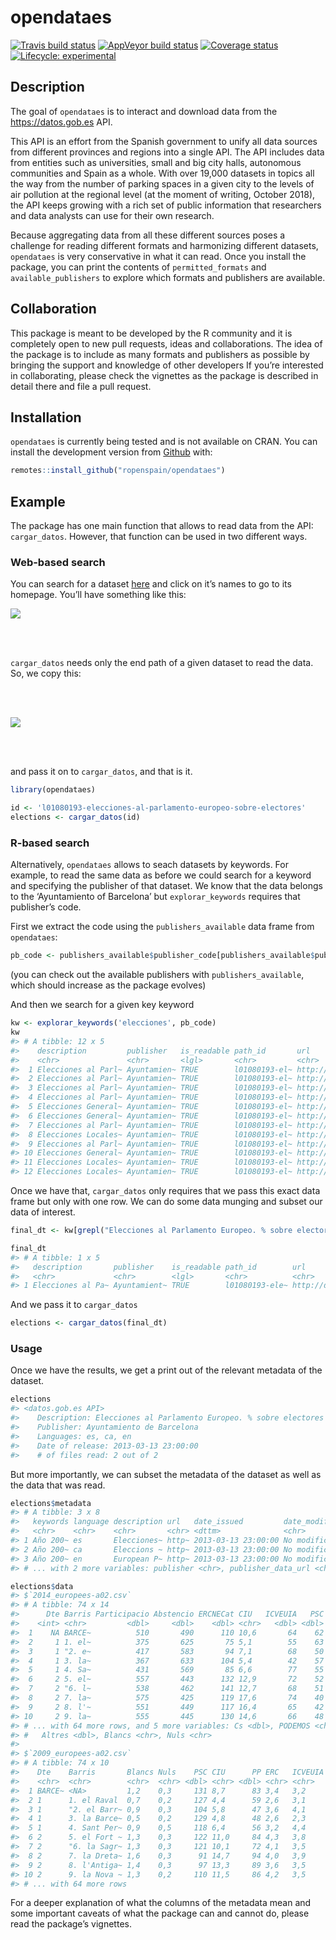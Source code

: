 
<!-- README.md is generated from README.Rmd. Please edit that file -->

# opendataes

[![Travis build
status](https://travis-ci.org/rOpenSpain/opendataes.svg?branch=master)](https://travis-ci.org/rOpenSpain/opendataes)
[![AppVeyor build
status](https://ci.appveyor.com/api/projects/status/github/rOpenSpain/opendataes?branch=master&svg=true)](https://ci.appveyor.com/project/cimentadaj/opendataes)
[![Coverage
status](https://codecov.io/gh/rOpenSpain/opendataes/branch/master/graph/badge.svg)](https://codecov.io/github/rOpenSpain/opendataes?branch=master)
[![Lifecycle:
experimental](https://img.shields.io/badge/lifecycle-experimental-orange.svg)](https://www.tidyverse.org/lifecycle/#experimental)

## Description

The goal of `opendataes` is to interact and download data from the
<https://datos.gob.es> API.

This API is an effort from the Spanish government to unify all data
sources from different provinces and regions into a single API. The API
includes data from entities such as universities, small and big city
halls, autonomous communities and Spain as a whole. With over 19,000
datasets in topics all the way from the number of parking spaces in a
given city to the levels of air pollution at the regional level (at the
moment of writing, October 2018), the API keeps growing with a rich set
of public information that researchers and data analysts can use for
their own research.

Because aggregating data from all these different sources poses a
challenge for reading different formats and harmonizing different
datasets, `opendataes` is very conservative in what it can read. Once
you install the package, you can print the contents of
`permitted_formats` and `available_publishers` to explore which formats
and publishers are available.

## Collaboration

This package is meant to be developed by the R community and it is
completely open to new pull requests, ideas and collaborations. The idea
of the package is to include as many formats and publishers as possible
by bringing the support and knowledge of other developers If you’re
interested in collaborating, please check the vignettes as the package
is described in detail there and file a pull request.

## Installation

`opendataes` is currently being tested and is not available on CRAN. You
can install the development version from [Github](https://github.com)
with:

``` r
remotes::install_github("ropenspain/opendataes")
```

## Example

The package has one main function that allows to read data from the API:
`cargar_datos`. However, that function can be used in two different
ways.

### Web-based search

You can search for a dataset
[here](http://datos.gob.es/es/catalogo?_publisher_display_name_limit=0)
and click on it’s names to go to its homepage. You’ll have something
like this:

<img src="man/figures/datos_web.png" align="center" />

<br/> <br/>

`cargar_datos` needs only the end path of a given dataset to read the
data. So, we copy this:

<br/> <br/>

<img src="man/figures/datos_url.png" align="center"/>

<br/> <br/>

and pass it on to `cargar_datos`, and that is it.

``` r
library(opendataes)

id <- 'l01080193-elecciones-al-parlamento-europeo-sobre-electores'
elections <- cargar_datos(id)
```

### R-based search

Alternatively, `opendataes` allows to seach datasets by keywords. For
example, to read the same data as before we could search for a keyword
and specifying the publisher of that dataset. We know that the data
belongs to the ‘Ayuntamiento of Barcelona’ but `explorar_keywords`
requires that publisher’s code.

First we extract the code using the `publishers_available` data frame
from
`opendataes`:

``` r
pb_code <- publishers_available$publisher_code[publishers_available$publishers == 'Ayuntamiento de Barcelona']
```

(you can check out the available publishers with `publishers_available`,
which should increase as the package evolves)

And then we search for a given key keyword

``` r
kw <- explorar_keywords('elecciones', pb_code)
kw
#> # A tibble: 12 x 5
#>    description         publisher   is_readable path_id       url          
#>    <chr>               <chr>       <lgl>       <chr>         <chr>        
#>  1 Elecciones al Parl~ Ayuntamien~ TRUE        l01080193-el~ http://datos~
#>  2 Elecciones al Parl~ Ayuntamien~ TRUE        l01080193-el~ http://datos~
#>  3 Elecciones al Parl~ Ayuntamien~ TRUE        l01080193-el~ http://datos~
#>  4 Elecciones al Parl~ Ayuntamien~ TRUE        l01080193-el~ http://datos~
#>  5 Elecciones General~ Ayuntamien~ TRUE        l01080193-el~ http://datos~
#>  6 Elecciones General~ Ayuntamien~ TRUE        l01080193-el~ http://datos~
#>  7 Elecciones al Parl~ Ayuntamien~ TRUE        l01080193-el~ http://datos~
#>  8 Elecciones Locales~ Ayuntamien~ TRUE        l01080193-el~ http://datos~
#>  9 Elecciones al Parl~ Ayuntamien~ TRUE        l01080193-el~ http://datos~
#> 10 Elecciones General~ Ayuntamien~ TRUE        l01080193-el~ http://datos~
#> 11 Elecciones Locales~ Ayuntamien~ TRUE        l01080193-el~ http://datos~
#> 12 Elecciones Locales~ Ayuntamien~ TRUE        l01080193-el~ http://datos~
```

Once we have that, `cargar_datos` only requires that we pass this exact
data frame but only with one row. We can do some data munging and subset
our data of
interest.

``` r
final_dt <- kw[grepl("Elecciones al Parlamento Europeo. % sobre electores", kw$description), ]

final_dt
#> # A tibble: 1 x 5
#>   description       publisher    is_readable path_id        url           
#>   <chr>             <chr>        <lgl>       <chr>          <chr>         
#> 1 Elecciones al Pa~ Ayuntamient~ TRUE        l01080193-ele~ http://datos.~
```

And we pass it to `cargar_datos`

``` r
elections <- cargar_datos(final_dt)
```

### Usage

Once we have the results, we get a print out of the relevant metadata of
the dataset.

``` r
elections
#> <datos.gob.es API>
#>    Description: Elecciones al Parlamento Europeo. % sobre electores
#>    Publisher: Ayuntamiento de Barcelona
#>    Languages: es, ca, en
#>    Date of release: 2013-03-13 23:00:00
#>    # of files read: 2 out of 2
```

But more importantly, we can subset the metadata of the dataset as well
as the data that was read.

``` r
elections$metadata
#> # A tibble: 3 x 8
#>   keywords language description url   date_issued         date_modified
#>   <chr>    <chr>    <chr>       <chr> <dttm>              <chr>        
#> 1 Año 200~ es       Elecciones~ http~ 2013-03-13 23:00:00 No modificat~
#> 2 Año 200~ ca       Eleccions ~ http~ 2013-03-13 23:00:00 No modificat~
#> 3 Año 200~ en       European P~ http~ 2013-03-13 23:00:00 No modificat~
#> # ... with 2 more variables: publisher <chr>, publisher_data_url <chr>
```

``` r
elections$data
#> $`2014_europees-a02.csv`
#> # A tibble: 74 x 14
#>      Dte Barris Participacio Abstencio ERCNECat CIU   ICVEUIA   PSC    PP
#>    <int> <chr>         <dbl>     <dbl>    <dbl> <chr>   <dbl> <dbl> <dbl>
#>  1    NA BARCE~          510       490      110 10,6       64    62    61
#>  2     1 1. el~          375       625       75 5,1        55    63    41
#>  3     1 "2. e~          417       583       94 7,1        68    50    36
#>  4     1 3. la~          367       633      104 5,4        42    57    33
#>  5     1 4. Sa~          431       569       85 6,6        77    55    41
#>  6     2 5. el~          557       443      132 12,9       72    52    59
#>  7     2 "6. l~          538       462      141 12,7       68    51    52
#>  8     2 7. la~          575       425      119 17,6       74    40    65
#>  9     2 8. l'~          551       449      117 16,4       65    42    61
#> 10     2 9. la~          555       445      130 14,6       66    48    60
#> # ... with 64 more rows, and 5 more variables: Cs <dbl>, PODEMOS <chr>,
#> #   Altres <dbl>, Blancs <chr>, Nuls <chr>
#> 
#> $`2009_europees-a02.csv`
#> # A tibble: 74 x 10
#>    Dte    Barris       Blancs Nuls    PSC CIU      PP ERC   ICVEUIA Altres
#>    <chr>  <chr>        <chr>  <chr> <dbl> <chr> <dbl> <chr> <chr>   <chr> 
#>  1 BARCE~ <NA>         1,2    0,3     131 8,7      83 3,4   3,2     2,4   
#>  2 1      1. el Raval  0,7    0,2     127 4,4      59 2,6   3,1     2,4   
#>  3 1      "2. el Barr~ 0,9    0,3     104 5,8      47 3,6   4,1     2,9   
#>  4 1      3. la Barce~ 0,5    0,2     129 4,8      48 2,6   2,3     1,7   
#>  5 1      4. Sant Per~ 0,9    0,5     118 6,4      56 3,2   4,4     2,8   
#>  6 2      5. el Fort ~ 1,3    0,3     122 11,0     84 4,3   3,8     2,7   
#>  7 2      "6. la Sagr~ 1,3    0,3     121 10,1     72 4,1   3,5     2,2   
#>  8 2      7. la Dreta~ 1,6    0,3      91 14,7     94 4,0   3,9     3,1   
#>  9 2      8. l'Antiga~ 1,4    0,3      97 13,3     89 3,6   3,5     2,7   
#> 10 2      9. la Nova ~ 1,3    0,2     110 11,5     86 4,2   3,5     2,4   
#> # ... with 64 more rows
```

For a deeper explanation of what the columns of the metadata mean and
some important caveats of what the package can and cannot do, please
read the package’s vignettes.
